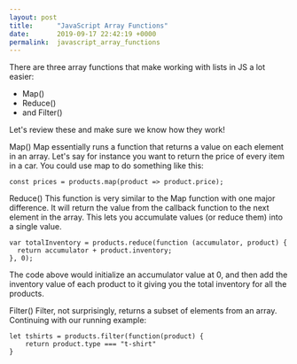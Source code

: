 ```yaml
---
layout: post
title:      "JavaScript Array Functions"
date:       2019-09-17 22:42:19 +0000
permalink:  javascript_array_functions
---
```



There are three array functions that make working with lists in JS a lot easier:
* Map()
* Reduce()
* and Filter()

Let's review these and make sure we know how they work!

Map()
Map essentially runs a function that returns a value on each element in an array. Let's say for instance you want to return the price of every item in a car. You could use map to do something like this:
```
const prices = products.map(product => product.price);
```

Reduce()
This function is very similar to the Map function with one major difference. It will return the value from the callback function to the next element in the array. This lets you accumulate values (or reduce them) into a single value. 
```
var totalInventory = products.reduce(function (accumulator, product) {
  return accumulator + product.inventory;
}, 0);
```
The code above would initialize an accumulator value at 0, and then add the inventory value of each product to it giving you the total inventory for all the products.

Filter()
Filter, not surprisingly, returns a subset of elements from an array. Continuing with our running example:
```
let tshirts = products.filter(function(product) {
    return product.type === "t-shirt"
}
```

